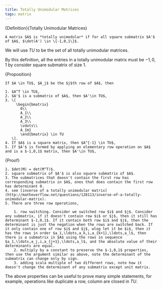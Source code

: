 ```yaml
---
title: Totally Unimodular Matrices
tags: matrix
---
```


{Definition}(Totally Unimodular Matrices)

    A matrix $A$ is *totally unimodular* if for all square submatrix $A'$ of $A$, $\det(A') \in \{-1,0,1\}$. 

We will use $TU$ to be the set of all totally unimodular matrices.

By this definition, all the entries in a totally unimodular matrix must be $-1,0,1$ by consider square submatrix of size $1$.

{Proposition}
    
    If $A \in TU$, $A_j$ be the $j$th row of $A$, then 
    
    1. $A^T \in TU$,
    2. $A'$ is a submatrix of $A$, then $A'\in TU$,
    3. \[
         \begin{bmatrix}
           0\\
           A_1\\
           A_2\\
           A_3\\
           \vdots\\
           A_{m}
           \end{bmatrix} \in TU
       \].
    4. If $A$ is a square matrix, then $A^{-1} \in TU$,
    5. If $A'$ is formed by applying an elementary row operation on $A$ and is a $-1,0,1$ matrix, then $A'\in TU$,
    
{Proof}

    1. $det(M) = det(M^T)$.
    2. square submatrix of $A'$ is also square submatrix of $A$.
    3. The submatrices that doesn't contain the first row has corresponding submatrix in $A$, ones that does contain the first row has determinant 0.   
    4. see [inverse of a totally unimodular matrix](http://mathoverflow.net/questions/128113/inverse-of-a-totally-unimodular-matrix).
    5. There are three row operations, 
       
        1. row switching. Consider we switched row $i$ and $j$. Consider any submatrix, if it doesn't contain row $i$ or $j$, then it still has determinant $-1,0,1$. If it contain both row $i$ and $j$, then the determinant is just the negation when the rows are switched back. If it only contain one of row $i$ and $j$, wlog let it be $i$, then it has the rows in order $a_1,\ldots,a_k,i,a_{k+1},\ldots,a_l$, then there is a submatrix in $A$ using the rows in sequence $a_1,\ldots,a_j,i,a_{j+1},\ldots,a_l$, and the absolute value of their determinants are equal. 
        2. multiply by a constant to preserve the $-1,0,1$ properties, then use the argument similar as above, note the determinant of the submatrix can change only by sign.
        3. adding scala multiple of two different rows, note how it doesn't change the determinant of any submatrix except unit matrix. 
     
The above properties can be useful to prove many simple statements, for example, operations like duplicate a row, column are closed in $TU$.
